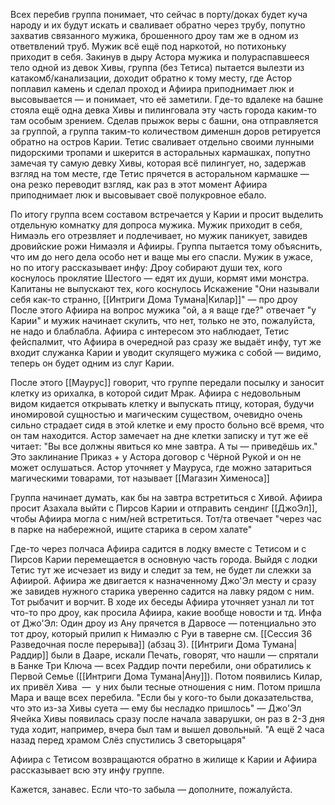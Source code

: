 Всех перебив группа понимает, что сейчас в порту/доках будет куча народу и их будут искать и сваливает обратно через трубу, попутно захватив связанного мужика, брошенного дроу там же в одном из ответвлений труб. Мужик всё ещё под наркотой, но потихоньку приходит в себя. Закинув в дыру Астора мужика и полураспавшееся тело одной из девок Хивы, группа (без Тетиса) пытается вылезти из катакомб/канализации, доходит обратно к тому месту, где Астор поплавил камень и сделал проход и Афиира приподнимает люк и высовывается — и понимает, что её заметили. Где-то вдалеке на башне стояла ещё одна девка Хивы и пилинговала эту часть города каким-то там особым зрением. Сделав прыжок веры с башни, она отправляется за группой, а группа таким-то количеством дименшн доров ретируется обратно на остров Карии.
Тетис сваливает отдельно своими лунными пидорскими тропами и шкерится в асторальных кармашках, попутно замечая ту самую девку Хивы, которая всё пилингует, но, задержав взгляд на том месте, где Тетис прячется в асторальном кармашке — она резко переводит взгляд, как раз в этот момент Афиира приподнимает люк и высовывает своё полукровное ебало.

По итогу группа всем составом встречается у Карии и просит выделить отдельную комнатку для допроса мужика. Мужик приходит в себя, Нимаэль его отрезвляет и подлечивает, но мужик паникует, завидев дровийские рожи Нимаэля и Афииры. Группа пытается тому объяснить, что им до него дела особо нет и ваще мы его спасли. Мужик в ужасе, но по итогу рассказывает инфу:
Дроу собирают души тех, кого коснулось проклятие Шестого — едят их души, кормят ими монстра.
Капитаны не выпускают тех, кого коснулось Искажение
"Они называли себя как-то странно, [[Интриги Дома Тумана|Килар]]" — про дроу
После этого Афиира на вопрос мужика "ой, а я ваще где?" отвечает "у Карии" и мужик начинает скулить, что нет, только не это, пожалуйста, не надо и блаблабла. Афиира с интересом это наблюдает, Тетис фейспалмит, что Афиира в очередной раз сразу же выдаёт инфу, тут же входит служанка Карии и уводит скулящего мужика с собой — видимо, теперь он будет одним из слуг Карии.

После этого [[Маурус]] говорит, что группе передали посылку и заносит клетку из орихалка, в которой сидит Мрак. Афиира с недовольным видом кидается открывать клетку и выпускать птицу, которая, будучи иномировой сущностью и магическим существом, очевидно очень сильно страдает сидя в этой клетке и ему просто больно всё время, что он там находится. Астор замечает на дне клетки записку и тут же её читает:
"Вы все должны явиться ко мне завтра. А ты — приведёшь их."
Это заклинание Приказ + у Астора договор с Чёрной Рукой и он не может ослушаться. 
Астор уточняет у Мауруса, где можно затариться магическими товарами, тот называет [[Магазин Хименоса]] 

Группа начинает думать, как бы на завтра встретиться с Хивой. Афиира просит Азахала выйти с Пирсов Карии и отправить сендинг [[ДжоЭл]], чтобы Афиира могла с ним/ней встретиться. Тот/та отвечает "через час в парке на набережной, ищите старика в сером халате"

Где-то через полчаса Афиира садится в лодку вместе с Тетисом и с Пирсов Карии перемещается в основную часть города. Выйдя с лодки Тетис тут же исчезает из виду и следит за тем, не будет ли слежки за Афиирой.
Афиира же двигается к назначенному Джо'Эл месту и сразу же завидев нужного старика уверенно садится на лавку рядом с ним. Тот рыбачит и ворчит. В ходе их беседы Афиира уточняет узнал ли тот что-то про дроу, как просила Афиира, какие вообще новости и тд. Инфа от Джо'Эл:
Один дроу из Ану прячется в Дарвосе — потенциально это тот дроу, который прилип к Нимаэлю с Руи в таверне см. [[Сессия 36 Разведочная после перерыва]] (абзац 3).
[[Интриги Дома Тумана|Раддир]] были в Дааре, искали Печать, говорят, что нашли — спрятали в Банке Три Ключа — всех Раддир почти перебили, они обратились к Первой Семье ([[Интриги Дома Тумана|Ану]]). Потом появились Килар, их привёл Хива  —  у них были тесные отношения с ним. Потом пришла Мара и ваще всех перебила.
"Если бы у кого-то были доказательства, что это из-за Хивы суета — ему бы несладко пришлось" — Джо'Эл
Ячейка Хивы появилась сразу после начала заварушки, он раз в 2-3 дня туда ходит, например, вчера был там и вышел довольный.
"А ещё 2 часа назад перед храмом Слёз спустились 3 светорыцаря"

Афиира с Тетисом возвращаются обратно в жилище к Карии и Афиира рассказывает всю эту инфу группе. 


Кажется, занавес. Если что-то забыла — дополните, пожалуйста.